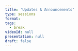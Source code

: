 ```yaml
---
title: 'Updates & Announcements'
type: sessions
format: 
tags:
  - break
videoId: null
presentation: null
draft: false
---
```

<!-- Breakfast, Lunch and Coffee is served over in our {{< button-link label="virtual Meet & Greet Room" icon="link" url="/online-conference/#the-meet--greet-room" >}}. You are welcome to have a chat and network before the official program starts. -->

